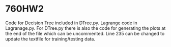 # 760HW2

Code for Decision Tree included in DTree.py. Lagrange code in Lagranage.py. For DTree.py there is also the code for generating the plots at the end of the file which can be uncommented. 
Line 235 can be changed to update the textfile for training/testing data. 
